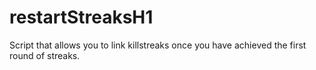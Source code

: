 # restartStreaksH1
Script that allows you to link killstreaks once you have achieved the first round of streaks.
